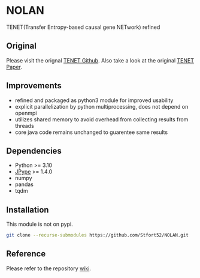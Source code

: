 # NOLAN
TENET(Transfer Entropy-based causal gene NETwork) refined

## Original
Please visit the orignal [TENET Github](https://github.com/neocaleb/TENET).
Also take a look at the original [TENET Paper](https://doi.org/10.1093/nar/gkaa1014).

## Improvements
- refined and packaged as python3 module for improved usability
- explicit parallelization by python multiprocessing, does not depend on openmpi
- utilizes shared memory to avoid overhead from collecting results from threads
- core java code remains unchanged to guarentee same results

## Dependencies
- Python >= 3.10
- [JPype](https://github.com/jpype-project/jpype) >= 1.4.0
- numpy
- pandas
- tqdm 

## Installation
This module is not on pypi.
```bash
git clone --recurse-submodules https://github.com/Stfort52/NOLAN.git
```

## Reference
Please refer to the repository [wiki](https://github.com/Stfort52/NOLAN/wiki).